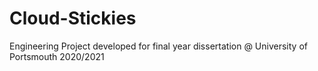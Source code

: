 # Cloud-Stickies
Engineering Project developed for final year dissertation @ University of Portsmouth 2020/2021
